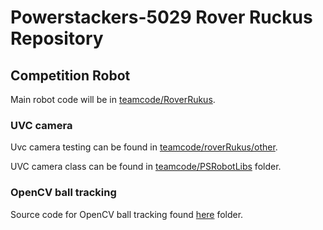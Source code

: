 # Powerstackers-5029 Rover Ruckus Repository

## Competition Robot

Main robot code will be in [teamcode/RoverRukus](https://github.com/robotgenis/PowerStackers5029-RoverRuckus/tree/master/TeamCode/src/main/java/org/firstinspires/ftc/teamcode/roverRukus).

### UVC camera

Uvc camera testing can be found in [teamcode/roverRukus/other](https://github.com/robotgenis/PowerStackers5029-RoverRuckus/tree/master/TeamCode/src/main/java/org/firstinspires/ftc/teamcode/roverRukus/other).

UVC camera class can be found in [teamcode/PSRobotLibs](https://github.com/robotgenis/PowerStackers5029-RoverRuckus/tree/master/TeamCode/src/main/java/org/firstinspires/ftc/teamcode/PSRobotLibs) folder.

### OpenCV ball tracking

Source code for OpenCV ball tracking found [here](TeamCode/src/main/java/org/firstinspires/ftc/teamcode/MiniBots) folder.
